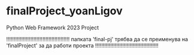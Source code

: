 # finalProject_yoanLigov
Python Web Framework 2023 Project

!!!!!!!!!!!!!!!!!!!!!!!!!!!!!!!!!!!!!!!!!!
папката 'final-pj' трябва да се преименува на 'finalProject' за да работи проекта
!!!!!!!!!!!!!!!!!!!!!!!!!!!!!!!!!!!!!!!!!!
